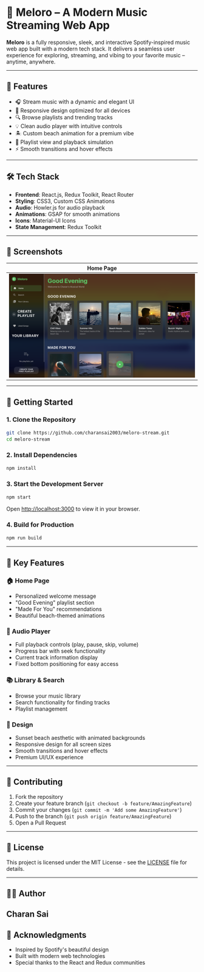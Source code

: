 # 🎵 Meloro – A Modern Music Streaming Web App

**Meloro** is a fully responsive, sleek, and interactive Spotify-inspired music web app built with a modern tech stack. It delivers a seamless user experience for exploring, streaming, and vibing to your favorite music – anytime, anywhere.

---

## 🌟 Features

- 🎧 Stream music with a dynamic and elegant UI
- 🎨 Responsive design optimized for all devices
- 🔍 Browse playlists and trending tracks
- 💡 Clean audio player with intuitive controls
- 🏝️ Custom beach animation for a premium vibe
- 🎵 Playlist view and playback simulation
- ⚡ Smooth transitions and hover effects

---

## 🛠 Tech Stack

- **Frontend**: React.js, Redux Toolkit, React Router
- **Styling**: CSS3, Custom CSS Animations
- **Audio**: Howler.js for audio playback
- **Animations**: GSAP for smooth animations
- **Icons**: Material-UI Icons
- **State Management**: Redux Toolkit

---

## 📸 Screenshots

| Home Page | 
|-----------|
| ![Home](Meloro.jpeg) | 

---

## 🚀 Getting Started

### 1. Clone the Repository

```bash
git clone https://github.com/charansai2003/meloro-stream.git
cd meloro-stream
```

### 2. Install Dependencies

```bash
npm install
```

### 3. Start the Development Server

```bash
npm start
```

Open [http://localhost:3000](http://localhost:3000) to view it in your browser.

### 4. Build for Production

```bash
npm run build
```

---

## 🎯 Key Features

### 🏠 Home Page
- Personalized welcome message
- "Good Evening" playlist section
- "Made For You" recommendations
- Beautiful beach-themed animations

### 🎵 Audio Player
- Full playback controls (play, pause, skip, volume)
- Progress bar with seek functionality
- Current track information display
- Fixed bottom positioning for easy access

### 📚 Library & Search
- Browse your music library
- Search functionality for finding tracks
- Playlist management

### 🎨 Design
- Sunset beach aesthetic with animated backgrounds
- Responsive design for all screen sizes
- Smooth transitions and hover effects
- Premium UI/UX experience

---

## 🤝 Contributing

1. Fork the repository
2. Create your feature branch (`git checkout -b feature/AmazingFeature`)
3. Commit your changes (`git commit -m 'Add some AmazingFeature'`)
4. Push to the branch (`git push origin feature/AmazingFeature`)
5. Open a Pull Request

---

## 📄 License

This project is licensed under the MIT License - see the [LICENSE](LICENSE) file for details.

---

## 👨‍💻 Author

**Charan Sai** 
---

## 🙏 Acknowledgments

- Inspired by Spotify's beautiful design
- Built with modern web technologies
- Special thanks to the React and Redux communities
